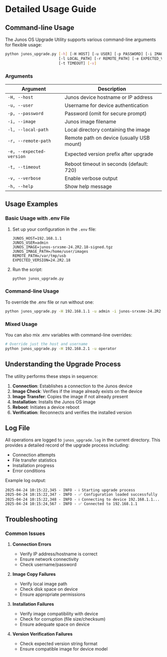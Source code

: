 # Detailed Usage Guide

## Command-line Usage

The Junos OS Upgrade Utility supports various command-line arguments for flexible usage:

```bash
python junos_upgrade.py [-h] [-H HOST] [-u USER] [-p PASSWORD] [-i IMAGE]
                        [-l LOCAL_PATH] [-r REMOTE_PATH] [-e EXPECTED_VERSION]
                        [-t TIMEOUT] [-v]
```

### Arguments

| Argument | Description |
|----------|-------------|
| `-H, --host` | Junos device hostname or IP address |
| `-u, --user` | Username for device authentication |
| `-p, --password` | Password (omit for secure prompt) |
| `-i, --image` | Junos image filename |
| `-l, --local-path` | Local directory containing the image |
| `-r, --remote-path` | Remote path on device (usually USB mount) |
| `-e, --expected-version` | Expected version prefix after upgrade |
| `-t, --timeout` | Reboot timeout in seconds (default: 720) |
| `-v, --verbose` | Enable verbose output |
| `-h, --help` | Show help message |

## Usage Examples

### Basic Usage with .env File

1. Set up your configuration in the `.env` file:
   ```
   JUNOS_HOST=192.168.1.1
   JUNOS_USER=admin
   JUNOS_IMAGE=junos-srxsme-24.2R2.18-signed.tgz
   JUNOS_IMAGE_PATH=/home/user/images
   REMOTE_PATH=/var/tmp/usb
   EXPECTED_VERSION=24.2R2.18
   ```

2. Run the script:
   ```bash
   python junos_upgrade.py
   ```

### Command-line Usage

To override the .env file or run without one:

```bash
python junos_upgrade.py -H 192.168.1.1 -u admin -i junos-srxsme-24.2R2.18-signed.tgz -l /home/user/images -r /var/tmp/usb -e 24.2R2.18
```

### Mixed Usage

You can also mix .env variables with command-line overrides:

```bash
# Override just the host and username
python junos_upgrade.py -H 192.168.2.1 -u operator
```

## Understanding the Upgrade Process

The utility performs these steps in sequence:

1. **Connection**: Establishes a connection to the Junos device
2. **Image Check**: Verifies if the image already exists on the device
3. **Image Transfer**: Copies the image if not already present
4. **Installation**: Installs the Junos OS image
5. **Reboot**: Initiates a device reboot
6. **Verification**: Reconnects and verifies the installed version

## Log File

All operations are logged to `junos_upgrade.log` in the current directory. This provides a detailed record of the upgrade process including:

- Connection attempts
- File transfer statistics
- Installation progress
- Error conditions

Example log output:
```
2025-04-24 10:15:22,345 - INFO - ℹ️ Starting upgrade process
2025-04-24 10:15:22,347 - INFO - ✅ Configuration loaded successfully
2025-04-24 10:15:22,348 - INFO - ℹ️ Connecting to device 192.168.1.1...
2025-04-24 10:15:24,567 - INFO - ✅ Connected to 192.168.1.1
```

## Troubleshooting

### Common Issues

1. **Connection Errors**
   - Verify IP address/hostname is correct
   - Ensure network connectivity
   - Check username/password

2. **Image Copy Failures**
   - Verify local image path
   - Check disk space on device
   - Ensure appropriate permissions

3. **Installation Failures**
   - Verify image compatibility with device
   - Check for corruption (file size/checksum)
   - Ensure adequate space on device

4. **Version Verification Failures**
   - Check expected version string format
   - Ensure compatible image for device model